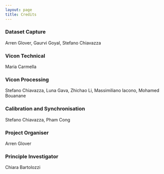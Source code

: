 ```yaml
---
layout: page
title: Credits
---
```


### Dataset Capture

Arren Glover, Gaurvi Goyal, Stefano Chiavazza

### Vicon Technical

Maria Carmella

### Vicon Processing

Stefano Chiavazza, Luna Gava, Zhichao Li, Massimiliano Iacono, Mohamed Bouanane

### Calibration and Synchronisation

Stefano Chiavazza, Pham Cong

### Project Organiser

Arren Glover

### Principle Investigator

Chiara Bartolozzi




